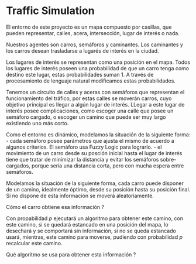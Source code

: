 # Traffic Simulation

El entorno de este proyecto es un mapa compuesto por casillas, que pueden representar, calles, acera, intersección, lugar de interés o nada.

Nuestros agentes son carros, semáforos y caminantes. Los caminantes y los carros desean trasladarse a lugarés de interés en la ciudad. 

Los lugares de interés se representan como una posición en el mapa. Todos los lugares de interés poseen una probabilidad de que un carro tenga como destino este lugar, estas probabilidades suman $1$. A través de procesamiento de lenguaje natural modificamos estas probabilidades.

Tenemos un circuito de calles y aceras con semáforos que representan el funcionamiento del tráfico, por estas calles se moverán carros, cuyo objetivo principal es llegar a algún lugar de interés. LLegar a este lugar de interés posee complicaciones, como escoger una calle que posee un semáforo cargado, o escoger un camino que puede ser muy largo existiendo uno más corto. 

Como el entorno es dinámico, modelamos la situación de la siguiente forma:
	- cada semáforo posee parámetros que ajusta el mismo de acuerdo a algunos criterios. El semáforo usa Fuzzy Logic para lograrlo.
	- el movimiento de un carro desde su posción inicial hasta el lugar de interés tiene que tratar de minimizar la distancia y evitar los semáforos sobre-cargados, porque sería una distancia corta, pero con mucha espera entre semáforos. 

Modelamos la situación de la siguiente forma, cada carro puede disponer de un camino, idealmente óptimo, desde su posición hasta su posición final. Si no dispone de esta información se moverá aleatoriamente. 

Cómo el carro obtiene esa información ?

Con propabilidad $p$ ejecutará un algoritmo para obtener este camino, con este camino, si se quedará estancado en una posición del mapa, lo desechará y se comportará sin información, si no se queda estancado usará, mientras, este camino para moverse, pudiendo con probabilidad $p$ recalcular este camino.

Qué algoritmo se usa para obtener esta información ?